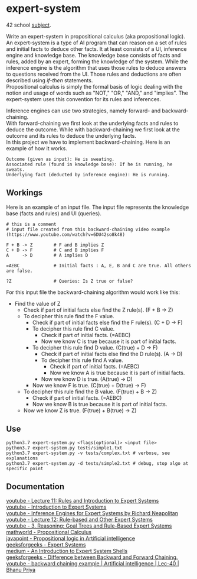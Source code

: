 # expert-system
42 school [subject](https://cdn.intra.42.fr/pdf/pdf/81332/en.subject.pdf).

Write an expert-system in propositional calculus (aka propositional logic).<br>
An expert-system is a type of AI program that can reason on a set of rules and initial facts to deduce other facts. It at least consists of a UI, inference engine and knowledge base. The knowledge base consists of facts and rules, added by an expert, forming the knowledge of the system. While the inference engine is the algorithm that uses those rules to deduce answers to questions received from the UI. Those rules and deductions are often described using _if-then_ statements.<br>
Propositional calculus is simply the formal basis of logic dealing with the notion and usage of words such as "NOT," "OR," "AND," and "implies". The expert-system uses this convention for its rules and inferences.

Inference engines can use two strategies, namely forward- and backward-chaining.<br>
With forward-chaining we first look at the underlying facts and rules to deduce the outcome. While with backward-chaining we first look at the outcome and its rules to deduce the underlying facts.<br>
In this project we have to implement backward-chaining. Here is an example of how it works.
```
Outcome (given as input): He is sweating.
Associated rule (found in knowledge base): If he is running, he sweats.
Underlying fact (deducted by inference engine): He is running.
```

## Workings
Here is an example of an input file. The input file represents the knowledge base (facts and rules) and UI (queries).
```
# this is a comment
# input file created from this backward-chaining video example (https://www.youtube.com/watch?v=6DU42so8k48)

F + B -> Z        # F and B implies Z
C + D -> F        # C and B implies F
A     -> D        # A implies D

=AEBC             # Initial facts : A, E, B and C are true. All others are false.

?Z                # Queries: Is Z true or false?
```
For this input file the backward-chaining algorithm would work like this:
* Find the value of Z
  * Check if part of initial facts else find the Z rule(s). (F + B -> Z)
  * To decipher this rule find the F value.
    * Check if part of initial facts else find the F rule(s). (C + D -> F)
    * To decipher this rule find C value.
      * Check if part of initial facts. (=AEBC)
      * Now we know C is true because it is part of initial facts.
    * To decipher this rule find D value. (C(true) + D -> F)
      * Check if part of initial facts else find the D rule(s). (A -> D)
      * To decipher this rule find A value.
        * Check if part of initial facts. (=AEBC)
        * Now we know A is true because it is part of initial facts.
      * Now we know D is true. (A(true) -> D)
    * Now we know F is true. (C(true) + D(true) -> F)
  * To decipher this rule find the B value. (F(true) + B -> Z)
    * Check if part of initial facts. (=AEBC)
    * Now we know B is true because it is part of initial facts.
  * Now we know Z is true. (F(true) + B(true) -> Z)

## Use
```
python3.7 expert-system.py <flags(optional)> <input file>
python3.7 expert-system.py tests/simple1.txt
python3.7 expert-system.py -v tests/complex.txt # verbose, see explanations
python3.7 expert-system.py -d tests/simple2.txt # debug, stop algo at specific point
```

## Documentation
[youtube - Lecture 11: Rules and Introduction to Expert Systems](https://www.youtube.com/watch?v=BXHcPESoaPY)<br>
[youtube - Introduction to Expert Systems](https://www.youtube.com/watch?v=Z-HdPw9fpqI)<br>
[youtube - Inference Engines for Expert Systems by Richard Neapolitan](https://www.youtube.com/watch?v=h6zCkrZ8ehE)<br>
[youtube - Lecture 12: Rule-based and Other Expert Systems](https://www.youtube.com/watch?v=GXLURYcP33k)<br>
[youtube - 3. Reasoning: Goal Trees and Rule-Based Expert Systems](https://www.youtube.com/watch?v=leXa7EKUPFk)<br>
[mathworld - Propositional Calculus](https://mathworld.wolfram.com/PropositionalCalculus.html)<br>
[javapoint - Propositional logic in Artificial intelligence](https://www.javatpoint.com/propositional-logic-in-artificial-intelligence)<br>
[geeksforgeeks - Expert Systems](https://www.geeksforgeeks.org/expert-systems/)<br>
[medium - An Introduction to Expert System Shells](https://medium.com/nerd-for-tech/an-introduction-to-expert-system-shells-530043914ec0)<br>
[geeksforgeeks - Difference between Backward and Forward Chaining.](https://www.geeksforgeeks.org/difference-between-backward-and-forward-chaining/)<br>
[youtube - backward chaining example | Artificial intelligence | Lec-40 | Bhanu Priya](https://www.youtube.com/watch?v=6DU42so8k48)
